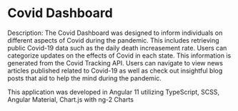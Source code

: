# Covid Dashboard

Description: The Covid Dashboard was designed to inform individuals on different aspects of Covid during the pandemic. This includes retrieving public Covid-19 data such as the daily death increasement rate. Users can categorize updates on the effects of Covid in each state. This information is generated from the Covid Tracking API. Users can navigate to view news articles published related to Covid-19 as well as check out insightful blog posts that aid to help the mind during the pandemic. 

This application was developed in Angular 11 utilizing TypeScript, SCSS, Angular Material, Chart.js with ng-2 Charts
